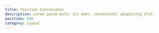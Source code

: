 ```yaml
---
title: Position Coordinates
description: Lorem ipsum dolor sit amet, consectetur adipiscing elit.
position: 556
category: Layout
---
```

